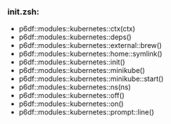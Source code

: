 ### init.zsh:
- p6df::modules::kubernetes::ctx(ctx)
- p6df::modules::kubernetes::deps()
- p6df::modules::kubernetes::external::brew()
- p6df::modules::kubernetes::home::symlink()
- p6df::modules::kubernetes::init()
- p6df::modules::kubernetes::minikube()
- p6df::modules::kubernetes::minikube::start()
- p6df::modules::kubernetes::ns(ns)
- p6df::modules::kubernetes::off()
- p6df::modules::kubernetes::on()
- p6df::modules::kubernetes::prompt::line()

